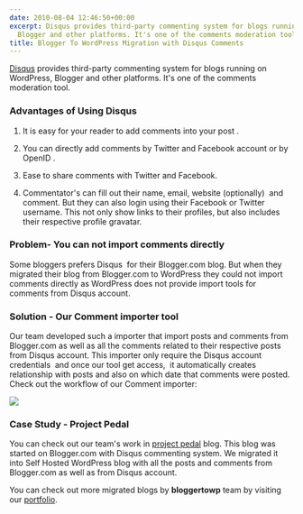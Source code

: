 ```yaml
---
date: 2010-08-04 12:46:50+00:00
excerpt: Disqus provides third-party commenting system for blogs running on WordPress,
  Blogger and other platforms. It's one of the comments moderation tool.
title: Blogger To WordPress Migration with Disqus Comments
---
```


[Disqus](http://disqus.com/) provides third-party commenting system for blogs running on WordPress, Blogger and other platforms. It's one of the comments moderation tool.


### Advantages of Using Disqus





	
  1. It is easy for your  reader to add comments into your post .

	
  2. You can directly add  comments by Twitter and Facebook account or by OpenID .

	
  3. Ease to share comments with Twitter and Facebook.

	
  4. Commentator's can fill out their name,  email, website (optionally)  and comment. But they can also login using  their Facebook or Twitter username. This not only show links to  their profiles, but also includes their respective profile gravatar.




### Problem- You can not import comments directly


Some bloggers prefers Disqus  for their Blogger.com blog. But when they migrated their blog from Blogger.com to WordPress they could not import comments directly as WordPress does not provide import tools for comments from Disqus account.


### Solution - Our Comment importer tool


Our team developed such a importer that import posts and comments from Blogger.com as well as all the comments related to their respective posts from Disqus account. This importer only require the Disqus account credentials  and once our tool get access,  it automatically creates relationship with posts and also on which date that comments were posted.
Check out the workflow of our Comment importer:

[![](https://rtcamp.com/wp-content/uploads/2010/08/Disqus-comments.jpg)](https://rtcamp.com/wp-content/uploads/2012/09/Disqus-comments.jpg)


### Case Study - Project Pedal


You can check out our team's work in [project pedal](http://www.blog.projectpedal.com/) blog. This blog was started on Blogger.com with Disqus commenting system. We migrated it into Self Hosted WordPress blog with all the posts and comments from Blogger.com as well as from Disqus account.

You can check out more migrated blogs by **bloggertowp** team by visiting our [portfolio](http://bloggertowp.org/portfolio/).
